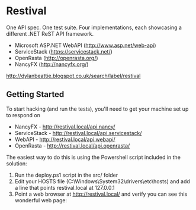 # Restival
One API spec. One test suite. Four implementations, each showcasing a different .NET ReST API framework.

* Microsoft ASP.NET WebAPI (http://www.asp.net/web-api)
* ServiceStack (https://servicestack.net/)
* OpenRasta (http://openrasta.org/)
* NancyFX (http://nancyfx.org/)

http://dylanbeattie.blogspot.co.uk/search/label/restival

## Getting Started

To start hacking (and run the tests), you'll need to get your machine set up to respond on

* NancyFX - http://restival.local/api.nancy/
* ServiceStack - http://restival.local/api.servicestack/
* WebAPI - http://restival.local/api.webapi/
* OpenRasta - http://restival.local/api.openrasta/

The easiest way to do this is using the Powershell script included in the solution:

1.	Run the deploy.ps1 script in the src/  folder
2.	Edit your HOSTS file (C:\Windows\System32\drivers\etc\hosts) and add a line that points restival.local at 127.0.0.1
3.	Point a web browser at http://restival.local/ and verify you can see this wonderful web page:
